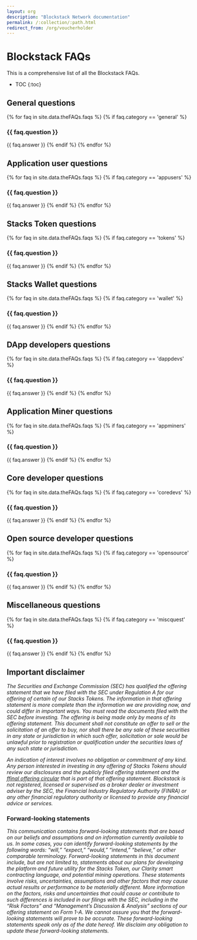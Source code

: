 ```yaml
---
layout: org
description: "Blockstack Network documentation"
permalink: /:collection/:path.html
redirect_from: /org/voucherholder
---
```

# Blockstack FAQs

This is a comprehensive list of all the Blockstack FAQs.

* TOC
{:toc}

## General questions

{% for faq in site.data.theFAQs.faqs %}
   {% if faq.category == 'general' %}
### {{ faq.question }}
{{ faq.answer }}
  {% endif %}
{% endfor %}

## Application user questions

{% for faq in site.data.theFAQs.faqs %}
   {% if faq.category == 'appusers' %}
### {{ faq.question }}
{{ faq.answer }}
  {% endif %}
{% endfor %}

## Stacks Token questions

{% for faq in site.data.theFAQs.faqs %}
   {% if faq.category == 'tokens' %}
### {{ faq.question }}
{{ faq.answer }}
  {% endif %}
{% endfor %}

## Stacks Wallet questions

{% for faq in site.data.theFAQs.faqs %}
   {% if faq.category == 'wallet' %}
### {{ faq.question }}
{{ faq.answer }}
  {% endif %}
{% endfor %}

## DApp developers questions

{% for faq in site.data.theFAQs.faqs %}
   {% if faq.category == 'dappdevs' %}
### {{ faq.question }}
{{ faq.answer }}
  {% endif %}
{% endfor %}

## Application Miner questions

{% for faq in site.data.theFAQs.faqs %}
   {% if faq.category == 'appminers' %}
### {{ faq.question }}
{{ faq.answer }}
  {% endif %}
{% endfor %}

## Core developer questions

{% for faq in site.data.theFAQs.faqs %}
   {% if faq.category == 'coredevs' %}
### {{ faq.question }}
{{ faq.answer }}
  {% endif %}
{% endfor %}

## Open source developer questions

{% for faq in site.data.theFAQs.faqs %}
   {% if faq.category == 'opensource' %}
### {{ faq.question }}
{{ faq.answer }}
  {% endif %}
{% endfor %}

## Miscellaneous questions

{% for faq in site.data.theFAQs.faqs %}
   {% if faq.category == 'miscquest' %}
### {{ faq.question }}
{{ faq.answer }}
  {% endif %}
{% endfor %}

## Important disclaimer

*The Securities and Exchange Commission (SEC) has qualified the offering statement that we have filed with the SEC under Regulation A for our offering of certain of our Stacks Tokens. The information in that offering statement is more complete than the information we are providing now, and could differ in important ways. You must read the documents filed with the SEC before investing. The offering is being made only by means of its offering statement. This document shall not constitute an offer to sell or the solicitation of an offer to buy, nor shall there be any sale of these securities in any state or jurisdiction in which such offer, solicitation or sale would be unlawful prior to registration or qualification under the securities laws of any such state or jurisdiction.*
  
*An indication of interest involves no obligation or commitment of any kind. Any person interested in investing in any offering of Stacks Tokens should review our disclosures and the publicly filed offering statement and the f<a href='https://stackstoken.com/circular'>final offering circular</a>  that is part of that offering statement. Blockstack is not registered, licensed or supervised as a broker dealer or investment adviser by the SEC, the Financial Industry Regulatory Authority (FINRA) or any other financial regulatory authority or licensed to provide any financial advice or services.*

### Forward-looking statements

*This communication contains forward-looking statements that are based on our beliefs and assumptions and on information currently available to us. In some cases, you can identify forward-looking statements by the following words: “will,” “expect,” “would,” “intend,” “believe,” or other comparable terminology. Forward-looking statements in this document include, but are not limited to, statements about our plans for developing the platform and future utility for the Stacks Token, our Clarity smart contracting language, and potential mining operations. These statements involve risks, uncertainties, assumptions and other factors that may cause actual results or performance to be materially different. More information on the factors, risks and uncertainties that could cause or contribute to such differences is included in our filings with the SEC, including in the “Risk Factors” and “Management’s Discussion & Analysis” sections of our offering statement on Form 1-A. We cannot assure you that the forward-looking statements will prove to be accurate. These forward-looking statements speak only as of the date hereof. We disclaim any obligation to update these forward-looking statements.*
